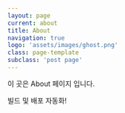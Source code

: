 ```yaml
---
layout: page
current: about
title: About
navigation: true
logo: 'assets/images/ghost.png'
class: page-template
subclass: 'post page'
---
```


이 곳은 About 페이지 입니다.

빌드 및 배포 자동화!